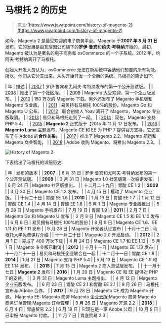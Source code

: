 # 马根托 2 的历史

> 原文:[https://www.javatpoint.com/history-of-magento-2](https://www.javatpoint.com/history-of-magento-2)

如今，Magento 2 是最受欢迎的电子商务平台。Magento 于**2007 年 8 月 31 日**发布。它的发展是由瓦瑞因公司旗下的**罗伊·鲁宾**和**约夫·考特纳**开始的。最初，Magento 被认为是著名的电子商务和 osCommerce 的一个子系统。2012 年，约阿夫·考特纳离开了马根托。

创始人开发人员认为，osCommerce 无法在新系统中容纳他们想要的所有功能。所以，他们从它分支出来，从头开始开发一个全新的系统。马根托的简史如下:

| 年 | 描述 |
| [2007](#2007) | 罗伊·鲁宾和尤阿夫·考特纳发布的第一个公开测试版。 |
| [2008](#2008) | 推出了第一个社区版。 |
| [2009](#2009) | Magento 大受欢迎，第一个企业版发布。 |
| [2010](#2010) | 150 万次的 Magento 下载。另外还发布了 Magento 手机版和 Magento 专业版。 |
| [2011](#2011) | 易贝持有马根托 100%的股份。Magento Go 和 Magento U 公布。 |
| [2012](#2012) | 联合创始人 Yoav 离开了 Magento，Magento 专业版取消。 |
| [2013](#2013) | 易贝和马根托走到了一起。 |
| [2014](#2014) | 现在，Magento 支持 PHP 5.4。 |
| [2015](#2015) | **Magento 2** 正式版于【2015 年 11 月 17 日发布。 |
| [2016](#2016) | **Magento Luma** 主题发布，Magento CE 和 EE 为 PHP 7 提供官方支持。它还宣布了与 Adobe 的**合作关系。** |
| [2017](#2017) | 推出了 Magento 2.2、Magento 航运和 Magento 商业智能。 |
| [2018](#2018) | Adobe 收购 Magento，将推出 Magento 2.3。 |

![History of Magento 2](../Images/1f64a5516e73b4f1661ec55e076aa3fc.png)

下表给出了马根托的详细历史:

| 年 | 发布的版本 |
| **2007** |
| 8 月 31 日 | 罗伊·鲁宾和尤阿夫·考特纳发布的第一个公开测试版。 |
| **2008** |
| 3 月 31 日 | Magento 1.0 社区版第一次稳定发布。 |
| 6 月 24 日 | Magento 社区版推出。 |
| 十二月二十九日 | 胃酸 CE 1.2 |
| **2009** |
| 3 月 30 日 | Magento CE 1.3 发布。 |
| 4 月 15 日 | 启动了 Magento 企业版。 |
| 十月二十日 | 胃酸 EE 1.6 |
| **2010** |
| 1 月 19 日 | 胃酸 EE 1.7 |
| 1 月 12 日 | 胃酸 CE 1.4 |
| 4 月 14 日 | 胃酸 EE 1.8 |
| 5 月 1 日 | Magento 专业版推出 |
| 5 月 28 日 | Magento 手机发布 |
| 7 月 19 日 | 胃部 1.9 |
| **2011** |
| 2 月 7 日 | Magento Go 和 Magento U 宣布 |
| 2 月 8 日 | Magento CE 1.5 和 EE 1.10 发布 |
| 6 月 6 日 | 易贝拥有马根托 100%的股份 |
| 8 月 8 日 | Magento CE 1.6、EE 1.11 和 PE 1.11 发布 |
| 9 月 28 日 | Magento 开发者认证宣布 |
| 十月十二日 | 马根托大学免费课程介绍 |
| 十一月三十日 | Magento 2.0 开发启动。 |
| **2012** |
| 2 月 1 日 | 完成了 400 万次下载 |
| 4 月 24 日 | Magento CE 1.7 和 EE 1.12 |
| 5 月 1 日 | Magento 专业版已取消 |
| **2013** |
| 十月十一日 | Magento EE 1.13 发布 |
| 十一月二十一日 | 易贝和马根托企业联合在一起 |
| 十二月十一日 | 胃酸 CE 1.8 |
| **2014** |
| 1 月 21 日 | Magento 支持 PHP 5.4 |
| 5 月 13 日 | Magento CE 1.9 和 EE 1.14 发布。 |
| **2015** |
| 7 月 15 日 | Magento 2 商人测试版发布。 |
| 十一月十七日 | **Magento 2** 发布 |
| **2016** |
| 1 月 20 日 | Magento CE 和 EE 提供对 PHP 7 的支持。 |
| 3 月 31 日 | Magento Luma 主题推出。 |
| 4 月 12 日 | Magento 企业云版发布。 |
| 6 月 23 日 | 胃酸 CE 2.1 和胃酸 EE 2.1 |
| 9 月 26 日 | 马根托宣布与 Adobe 合作。 |
| **2017** |
| 6 月 28 日 | Magento CE 成为 Magento 开源。
Magento EE: Magento 商务
Magento 企业云版:Magento 商务
Magento 商务订单管理:Magento 订单管理 |
| 9 月 26 日 | Magento 开源 2.2 |
| **2018** |
| 6 月 4 日 | 胃底贸易 2.2 |
| 6 月 19 日 | 它现在是一家 Adobe 公司 |
| 10 月 9 日 | 已申报 Magento 付款。 |
| 11 月 7 日 | 胃底贸易 2.3 |

* * *